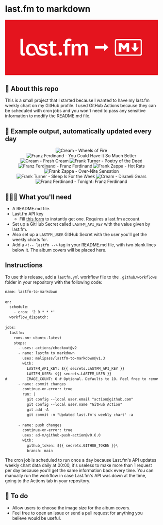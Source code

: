 # last.fm to markdown

![banner](banner.png)

## 🤖 About this repo
This is a small project that I started because I wanted to have my last.fm weekly chart on my GitHub profile. I used GitHub Actions because they can be scheduled with cron jobs and you won't need to pass any sensitive information to modify the README.md file.

## 🎵 Example output, automatically updated every day
<!-- lastfm -->
<p align="center"><img src="https://lastfm.freetls.fastly.net/i/u/64s/e9fc11176e774692c6ee5104f197c0d8.png" title="Cream - Wheels of Fire"> <img src="https://lastfm.freetls.fastly.net/i/u/64s/996a3f46b6494165b4cec60776509d15.png" title="Franz Ferdinand - You Could Have It So Much Better"> <img src="https://lastfm.freetls.fastly.net/i/u/64s/9bdb8fb80e35856be323bd4a50cc54c6.jpg" title="Cream - Fresh Cream"> <img src="https://lastfm.freetls.fastly.net/i/u/64s/5bdf8bc902214fe4cfca8a44d302e867.jpg" title="Frank Turner - Poetry of the Deed"> <img src="https://lastfm.freetls.fastly.net/i/u/64s/d626440881e69e85f9cdc8f45d710fa9.jpg" title="Franz Ferdinand - Franz Ferdinand"> <img src="https://lastfm.freetls.fastly.net/i/u/64s/557397c58f19a5a89a003056ab196692.jpg" title="Frank Zappa - Hot Rats"> <img src="https://lastfm.freetls.fastly.net/i/u/64s/881bd27191543eef056663b1b6d95639.jpg" title="Frank Zappa - Over-Nite Sensation"> <img src="https://lastfm.freetls.fastly.net/i/u/64s/969d21d4cf364df2cde0d791de7a0ebb.jpg" title="Frank Turner - Sleep Is For the Week"> <img src="https://lastfm.freetls.fastly.net/i/u/64s/52907e184f756b6f351f7b87acd7005a.jpg" title="Cream - Disraeli Gears"> <img src="https://lastfm.freetls.fastly.net/i/u/64s/6f76d535e0c2203430fdc5fa8d941f6a.png" title="Franz Ferdinand - Tonight: Franz Ferdinand"> </p>

          
## 👩🏽‍💻 What you'll need
* A README.md file.
* Last.fm API key
  * Fill [this form](https://www.last.fm/api/account/create) to instantly get one. Requires a last.fm account.
* Set up a GitHub Secret called ```LASTFM_API_KEY``` with the value given by last.fm.
* Also set up a ```LASTFM_USER``` GitHub Secret with the user you'll get the weekly charts for.
* Add a ```<!-- lastfm -->``` tag in your README.md file, with two blank lines below it. The album covers will be placed here.

## Instructions
To use this release, add a ```lastfm.yml``` workflow file to the ```.github/workflows``` folder in your repository with the following code:
```diff
name: lastfm-to-markdown

on:
  schedule:
    - cron: '2 0 * * *'
  workflow_dispatch:

jobs:
  lastfm:
    runs-on: ubuntu-latest
    steps:
      - uses: actions/checkout@v2
      - name: lastfm to markdown
        uses: melipass/lastfm-to-markdown@v1.3
        with:
          LASTFM_API_KEY: ${{ secrets.LASTFM_API_KEY }}
          LASTFM_USER: ${{ secrets.LASTFM_USER }}
#         IMAGE_COUNT: 6 # Optional. Defaults to 10. Feel free to remove this line if you want.
      - name: commit changes
        continue-on-error: true
        run: |
          git config --local user.email "action@github.com"
          git config --local user.name "GitHub Action"
          git add -A
          git commit -m "Updated last.fm's weekly chart" -a

      - name: push changes
        continue-on-error: true
        uses: ad-m/github-push-action@v0.6.0
        with:
          github_token: ${{ secrets.GITHUB_TOKEN }}\
          branch: main
```
The cron job is scheduled to run once a day because Last.fm's API updates weekly chart data daily at 00:00, it's useless to make more than 1 request per day because you'll get the same information back every time. You can manually run the workflow in case Last.fm's API was down at the time, going to the Actions tab in your repository.

## 🚧 To do
* Allow users to choose the image size for the album covers.
* Feel free to open an issue or send a pull request for anything you believe would be useful.
